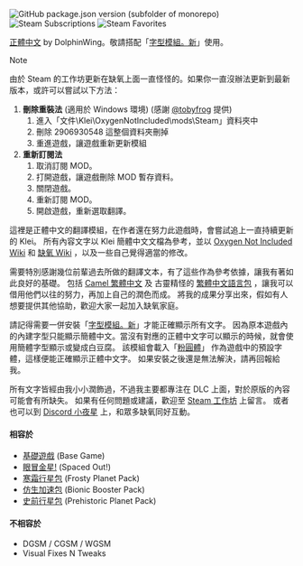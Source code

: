 ![GitHub package.json version (subfolder of monorepo)](https://img.shields.io/github/package-json/v/DolphinWing/KleiWork?filename=workshop-2906930548%2Fpackage.json&logo=github) 
![Steam Subscriptions](https://img.shields.io/steam/subscriptions/2906930548?logo=steam) 
![Steam Favorites](https://img.shields.io/steam/favorites/2906930548?logo=steam)

[正體中文](https://steamcommunity.com/sharedfiles/filedetails/?id=2906930548) by DolphinWing。敬請搭配「[字型模組。新](https://steamcommunity.com/sharedfiles/filedetails/?id=3046440992)」使用。

> [!NOTE]
> 由於 Steam 的工作坊更新在缺氧上面一直怪怪的。如果你一直沒辦法更新到最新版本，或許可以嘗試以下方法：
> 1. **刪除重裝法** (適用於 Windows 環境) (感謝 [@tobyfrog](https://steamcommunity.com/profiles/76561198309357104) 提供)
>    1. 進入「文件\Klei\OxygenNotIncluded\mods\Steam」資料夾中
>    2. 刪除 2906930548 這整個資料夾刪掉
>    3. 重進遊戲，讓遊戲重新更新模組
> 2. **重新訂閱法**
>    1. 取消訂閱 MOD。
>    2. 打開遊戲，讓遊戲刪除 MOD 暫存資料。
>    3. 關閉遊戲。
>    4. 重新訂閱 MOD。
>    5. 開啟遊戲，重新選取翻譯。

這裡是正體中文的翻譯模組，在作者還在努力此遊戲時，會嘗試追上一直持續更新的 Klei。
所有內容文字以 Klei 簡體中文文檔為參考，並以 [Oxygen Not Included Wiki](https://oxygennotincluded.wiki.gg/wiki/Oxygen_Not_Included_Wiki) 
和 [缺氧 Wiki](https://oxygennotincluded.wiki.gg/zh/wiki/) ，以及一些自己覺得適當的修改。

需要特別感謝幾位前輩過去所做的翻譯文本，有了這些作為參考依據，讓我有著如此良好的基礎。
包括 [Camel 繁體中文](https://steamcommunity.com/sharedfiles/filedetails/?id=2679329370) 
及 古靈精怪的 [繁體中文語言包](https://steamcommunity.com/sharedfiles/filedetails/?id=929305589) ，讓我可以借用他們以往的努力，再加上自己的潤色而成。
將我的成果分享出來，假如有人想要提供其他協助，歡迎大家一起加入缺氧家庭。

請記得需要一併安裝「[字型模組。新](https://steamcommunity.com/sharedfiles/filedetails/?id=3046440992)」才能正確顯示所有文字。
因為原本遊戲內的內建字型只能顯示簡體中文。當沒有對應的正體中文字可以顯示的時候，就會使用簡體字型顯示或變成白豆腐。
該模組會載入「[粉圓體](https://justfont.com/huninn/)」 作為遊戲中的預設字體，這樣便能正確顯示正體中文字。
如果安裝之後還是無法解決，請再回報給我。

所有文字皆經由我小小潤飾過，不過我主要都專注在 DLC 上面，對於原版的內容可能會有所缺失。
如果有任何問題或建議，歡迎至 [Steam 工作坊](https://steamcommunity.com/sharedfiles/filedetails/?id=2906930548) 上留言。
或者也可以到 [Discord 小夜星](https://discord.com/invite/dmAZbsR) 上，和眾多缺氧同好互動。

#### 相容於
- [基礎遊戲](https://store.steampowered.com/app/457140/) (Base Game)
- [眼冒金星!](https://store.steampowered.com/app/1452490/) (Spaced Out!)
- [寒霜行星包](https://store.steampowered.com/app/2952300/) (Frosty Planet Pack)
- [仿生加速包](https://store.steampowered.com/app/3302470/) (Bionic Booster Pack)
- [史前行星包](https://store.steampowered.com/app/3655420/) (Prehistoric Planet Pack)

#### 不相容於
- DGSM / CGSM / WGSM
- Visual Fixes N Tweaks